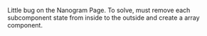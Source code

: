 Little bug on the Nanogram Page.
To solve, must remove each subcomponent state from inside to the outside and create a array
component.
